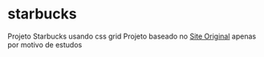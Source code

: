 # starbucks
Projeto Starbucks usando css grid
Projeto baseado no <a href="https://nicepage.com/css-templates/preview/starbucks-coffee-17223?device=desktop">Site Original</a> apenas por motivo de estudos
